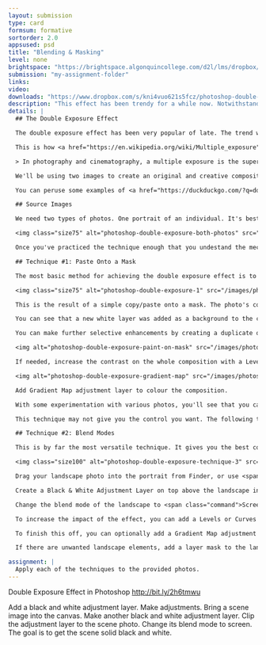 ```yaml
---
layout: submission
type: card
formsum: formative
sortorder: 2.0
appsused: psd
title: "Blending & Masking"
level: none
brightspace: "https://brightspace.algonquincollege.com/d2l/lms/dropbox/user/folder_submit_files.d2l?db=120805&grpid=0&isprv=0&bp=0&ou=145571"
submission: "my-assignment-folder"
links: 
video: 
downloads: "https://www.dropbox.com/s/kni4vuo621s5fcz/photoshop-double-exposure-effect.zip?dl=1"
description: "This effect has been trendy for a while now. Notwithstanding the trend, the effect makes use of important features in Photoshop."
details: | 
  ## The Double Exposure Effect

  The double exposure effect has been very popular of late. The trend will most certainly fade, but the exercise of creating the effect has valuable techniques which can be applied in varied circumstances.

  This is how <a href="https://en.wikipedia.org/wiki/Multiple_exposure" title="Wikipedia's definition of the Double Exposure effect." target="_blank">Wikipedia</a> defines the effect:

  > In photography and cinematography, a multiple exposure is the superimposition of two or more exposures to create a single image, and double exposure has a corresponding meaning in respect of two images."

  We'll be using two images to create an original and creative composition.

  You can peruse some examples of <a href="https://duckduckgo.com/?q=double+exposure+photography&amp;t=osx&amp;iax=1&amp;ia=images" title="Double Exposure effect examples" target="_blank">the double exposure effect that's become so popular here</a>.

  ## Source Images

  We need two types of photos. One portrait of an individual. It's best to either have a white background on the portrait. The second is an outdoor scene. The source photos play a large role in the final effect. The more you practice with the effect, the more you'll be able to predict the outcome.

  <img class="size75" alt="photoshop-double-exposure-both-photos" src="/images/photoshop-double-exposure/photoshop-double-exposure-both-photos.jpg">

  Once you've practiced the technique enough that you undestand the mechanics of it, you can experiment with different content, like architectural photos and others.

  ## Technique #1: Paste Onto a Mask

  The most basic method for achieving the double exposure effect is to simply paste the portrait onto the mask on the scene's layer. Just <span class="command">⌘-A</span> select all to copy the portrait. Add a layer to the scenery layer. <span class="command">⌥-click</span> on the mask, then paste. Voilà. You have your most basic double exposure effect.

  <img class="size75" alt="photoshop-double-exposure-1" src="/images/photoshop-double-exposure/photoshop-double-exposure-1.jpg">

  This is the result of a simple copy/paste onto a mask. The photo's colours were also inverted <span class="command">⌘-I</span>. We did this because the portrait has mostly dark content. On a mask, white pixels reveal, so invert the mask's colours if needed.

  You can see that a new white layer was added as a background to the composition.

  You can make further selective enhancements by creating a duplicate of the portrait on top of the whole layer stack. Set its blend mode to Multiply. Add a mask to the portrait layer. Use a large soft brush to paint black gently on passive areas of the photo.

  <img alt="photoshop-double-exposure-paint-on-mask" src="/images/photoshop-double-exposure/photoshop-double-exposure-paint-on-mask.jpg">

  If needed, increase the contrast on the whole composition with a Levels adjustment layer.

  <img alt="photoshop-double-exposure-gradient-map" src="/images/photoshop-double-exposure/photoshop-double-exposure-gradient-map.jpg">

  Add Gradient Map adjustment layer to colour the composition.

  With some experimentation with various photos, you'll see that you can achieve pretty great results.

  This technique may not give you the control you want. The following technique will.

  ## Technique #2: Blend Modes

  This is by far the most versatile technique. It gives you the best control of each layer in your composition.

  <img class="size100" alt="photoshop-double-exposure-technique-3" src="/images/photoshop-double-exposure/photoshop-double-exposure-technique-3.jpg">

  Drag your landscape photo into the portrait from Finder, or use <span class="command">File > Place Embedded...</span>. Either way, make sure you landscape is a Smart Object before you scale it.

  Create a Black & White Adjustment Layer on top above the landscape in the layer stack. Clip this adjustment layer to the landscape photo.

  Change the blend mode of the landscape to <span class="command">Screen</span>. This will make the light areas tranparent, leaving only darker pixels behind.

  To increase the impact of the effect, you can add a Levels or Curves adjustment layer above everything, then clip it to the landscape layer too.

  To finish this off, you can optionally add a Gradient Map adjustment layer on top of the whole composition to give it a vintage look.

  If there are unwanted landscape elements, add a layer mask to the landscape and brush them out in black with a very large soft brush.

assignment: |
  Apply each of the techniques to the provided photos.
---
```

Double Exposure Effect in Photoshop
http://bit.ly/2h6tmwu

Add a black and white adjustment layer. Make adjustments.
Bring a scene image into the canvas.
Make another black and white adjustment layer. Clip the adjustment layer to the scene photo. Change its blend mode to screen. The goal is to get the scene solid black and white.

